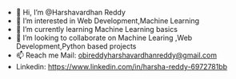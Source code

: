 - 👋 Hi, I’m @Harshavardhan Reddy
- 👀 I’m interested in Web Development,Machine Learning
- 🌱 I’m currently learning Machine Learning basics
- 💞️ I’m looking to collaborate on Machine Learing ,Web Development,Python based projects
- 📫 Reach me Mail: obireddyharshavardhanreddy@gmail.com
- Linkedin: https://www.linkedin.com/in/harsha-reddy-6972781bb

<!---
Harsha2828/Harsha2828 is a ✨ special ✨ repository because its `README.md` (this file) appears on your GitHub profile.
You can click the Preview link to take a look at your changes.
--->
